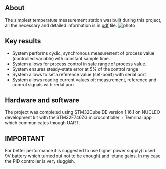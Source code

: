 ## About

The simplest temperature measurement station was built during this project, all the necessary and detailed information is in [pdf](./Report.pdf) file.
![photo](./images/20250127_172856.jpg)


## Key results

- System performs cyclic, synchronous measurement of process value (controlled variable) with
constant sample time.
- System allows for process control in safe range of process value.
- System ensures steady-state error at 5% of the control range
- System allows to set a reference value (set-point) with serial port
- System allows reading current values of: measurement, reference and control signals with serial
port

## Hardware and software

The project was completed using STM32CubeIDE version 1.16.1 on NUCLEO development kit with the STM32F746ZG microcontroller + Temrinal app which communicates through UART.

## IMPORTANT

For better performance it is suggested to use higher power supply(I used 9V battery which turned out not to be enough) and retune gains. In my case the PID controller is very sluggish.

